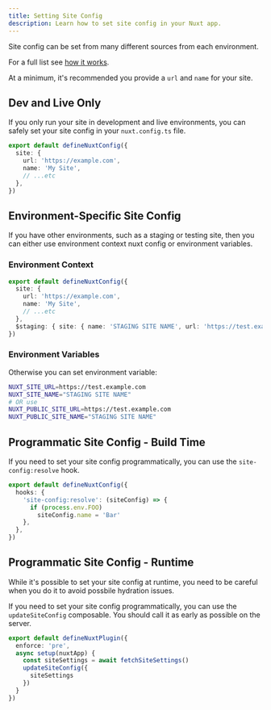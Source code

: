 ```yaml
---
title: Setting Site Config
description: Learn how to set site config in your Nuxt app.
---
```


Site config can be set from many different sources from each environment.

For a full list see [how it works](/site-config/getting-started/how-it-works).

At a minimum, it's recommended you provide a `url` and `name` for your site.

## Dev and Live Only

If you only run your site in development and live environments, you can safely set your site config in your `nuxt.config.ts` file.

```ts [nuxt.config]
export default defineNuxtConfig({
  site: {
    url: 'https://example.com',
    name: 'My Site',
    // ...etc
  },
})
```

## Environment-Specific Site Config

If you have other environments, such as a staging or testing site,
then you can either use environment context nuxt config or environment variables.

### Environment Context

```ts
export default defineNuxtConfig({
  site: {
    url: 'https://example.com',
    name: 'My Site',
    // ...etc
  },
  $staging: { site: { name: 'STAGING SITE NAME', url: 'https://test.example.com' } },
})
```

### Environment Variables

Otherwise you can set environment variable:

```bash
NUXT_SITE_URL=https://test.example.com
NUXT_SITE_NAME="STAGING SITE NAME"
# OR use
NUXT_PUBLIC_SITE_URL=https://test.example.com
NUXT_PUBLIC_SITE_NAME="STAGING SITE NAME"
```

## Programmatic Site Config - Build Time

If you need to set your site config programmatically, you can use the `site-config:resolve` hook.

```ts
export default defineNuxtConfig({
  hooks: {
    'site-config:resolve': (siteConfig) => {
      if (process.env.FOO)
        siteConfig.name = 'Bar'
    },
  },
})
```

## Programmatic Site Config - Runtime

While it's possible to set your site config at runtime, you need to be careful when you do it to avoid possbile hydration issues.

If you need to set your site config programmatically, you can use the `updateSiteConfig` composable.
You should call it as early as possible on the server.

```ts [plugins/update-site-config.server.ts]
export default defineNuxtPlugin({
  enforce: 'pre',
  async setup(nuxtApp) {
    const siteSettings = await fetchSiteSettings()
    updateSiteConfig({
      siteSettings
    })
  }
})

